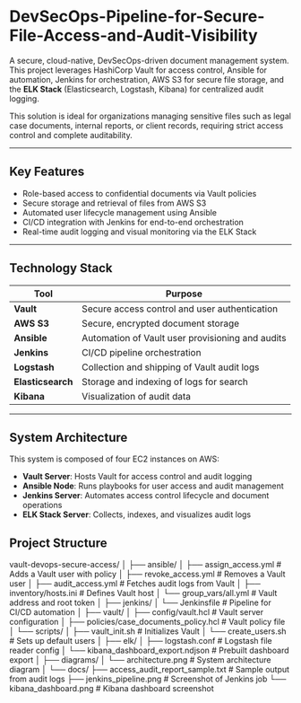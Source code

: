 # DevSecOps-Pipeline-for-Secure-File-Access-and-Audit-Visibility

A secure, cloud-native, DevSecOps-driven document management system. This project leverages HashiCorp Vault for access control, Ansible for automation, Jenkins for orchestration, AWS S3 for secure file storage, and the **ELK Stack** (Elasticsearch, Logstash, Kibana) for centralized audit logging.

This solution is ideal for organizations managing sensitive files such as legal case documents, internal reports, or client records, requiring strict access control and complete auditability.

---

## Key Features

- Role-based access to confidential documents via Vault policies
- Secure storage and retrieval of files from AWS S3
- Automated user lifecycle management using Ansible
- CI/CD integration with Jenkins for end-to-end orchestration
- Real-time audit logging and visual monitoring via the ELK Stack

---

## Technology Stack

| Tool              | Purpose                                              |
|-------------------|------------------------------------------------------|
| **Vault**         | Secure access control and user authentication        |
| **AWS S3**        | Secure, encrypted document storage                   |
| **Ansible**       | Automation of Vault user provisioning and audits     |
| **Jenkins**       | CI/CD pipeline orchestration                         |
| **Logstash**      | Collection and shipping of Vault audit logs          |
| **Elasticsearch** | Storage and indexing of logs for search              |
| **Kibana**        | Visualization of audit data                          |

---

## System Architecture

This system is composed of four EC2 instances on AWS:

- **Vault Server**: Hosts Vault for access control and audit logging
- **Ansible Node**: Runs playbooks for user access and audit management
- **Jenkins Server**: Automates access control lifecycle and document operations
- **ELK Stack Server**: Collects, indexes, and visualizes audit logs


## Project Structure

vault-devops-secure-access/
│
├── ansible/
│   ├── assign_access.yml               # Adds a Vault user with policy
│   ├── revoke_access.yml               # Removes a Vault user
│   ├── audit_access.yml                # Fetches audit logs from Vault
│   ├── inventory/hosts.ini             # Defines Vault host
│   └── group_vars/all.yml              # Vault address and root token
│
├── jenkins/
│   └── Jenkinsfile                     # Pipeline for CI/CD automation
│
├── vault/
│   ├── config/vault.hcl                # Vault server configuration
│   ├── policies/case_documents_policy.hcl  # Vault policy file
│   └── scripts/
│       ├── vault_init.sh              # Initializes Vault
│       └── create_users.sh            # Sets up default users
│
├── elk/
│   ├── logstash.conf                   # Logstash file reader config
│   └── kibana_dashboard_export.ndjson # Prebuilt dashboard export
│
├── diagrams/
│   └── architecture.png                # System architecture diagram
│
└── docs/
    ├── access_audit_report_sample.txt # Sample output from audit logs
    ├── jenkins_pipeline.png           # Screenshot of Jenkins job
    └── kibana_dashboard.png           # Kibana dashboard screenshot

